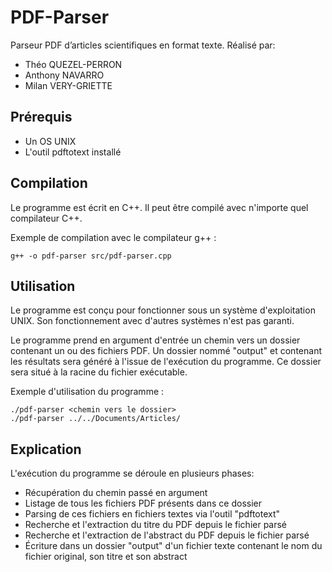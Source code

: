 # PDF-Parser
Parseur PDF d’articles scientifiques en format texte.
Réalisé par:
- Théo QUEZEL-PERRON
- Anthony NAVARRO
- Milan VERY-GRIETTE

## Prérequis

- Un OS UNIX
- L'outil pdftotext installé

## Compilation

Le programme est écrit en C++.
Il peut être compilé avec n'importe quel compilateur C++.

Exemple de compilation avec le compilateur g++ :
```
g++ -o pdf-parser src/pdf-parser.cpp
```

## Utilisation

Le programme est conçu pour fonctionner sous un système d'exploitation UNIX.
Son fonctionnement avec d'autres systèmes n'est pas garanti.

Le programme prend en argument d'entrée un chemin vers un dossier contenant un ou des fichiers PDF.
Un dossier nommé "output" et contenant les résultats sera généré à l'issue de l'exécution du programme.
Ce dossier sera situé à la racine du fichier exécutable.

Exemple d'utilisation du programme : 
```
./pdf-parser <chemin vers le dossier>
./pdf-parser ../../Documents/Articles/
```

## Explication

L'exécution du programme se déroule en plusieurs phases:
- Récupération du chemin passé en argument
- Listage de tous les fichiers PDF présents dans ce dossier
- Parsing de ces fichiers en fichiers textes via l'outil "pdftotext"
- Recherche et l'extraction du titre du PDF depuis le fichier parsé
- Recherche et l'extraction de l'abstract du PDF depuis le fichier parsé
- Écriture dans un dossier "output" d'un fichier texte contenant le nom du fichier original, son titre et son abstract
